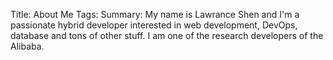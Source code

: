 Title: About Me
Tags:
Summary:
My name is Lawrance Shen and I'm a passionate hybrid developer interested in web development, DevOps, database and tons of other stuff. I am one of the research developers of the Alibaba.
